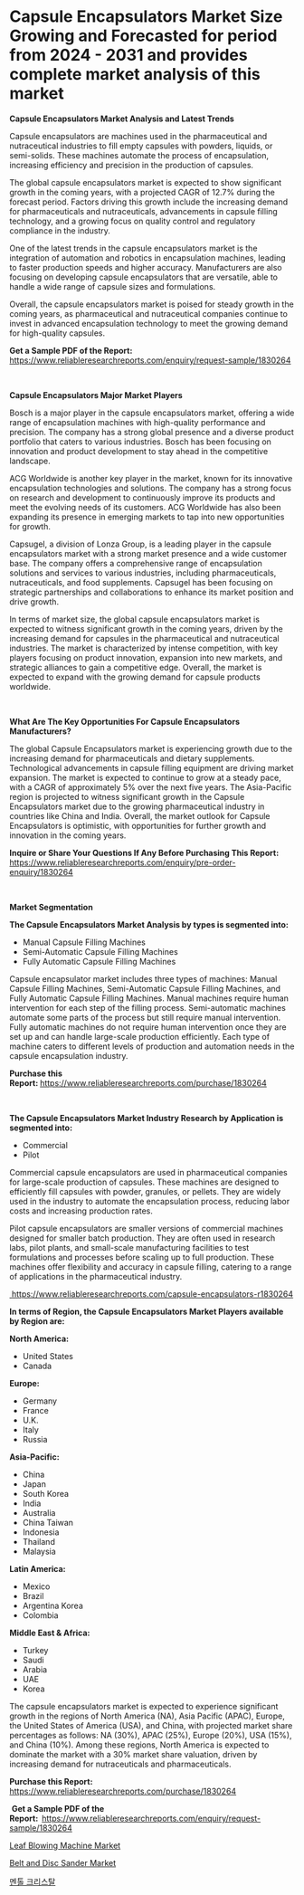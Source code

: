 <p><h1>Capsule Encapsulators Market Size Growing and Forecasted for period from 2024 - 2031 and provides complete market analysis of this market</h1></p><p><strong>Capsule Encapsulators Market Analysis and Latest Trends</strong></p>
<p><p>Capsule encapsulators are machines used in the pharmaceutical and nutraceutical industries to fill empty capsules with powders, liquids, or semi-solids. These machines automate the process of encapsulation, increasing efficiency and precision in the production of capsules.</p><p>The global capsule encapsulators market is expected to show significant growth in the coming years, with a projected CAGR of 12.7% during the forecast period. Factors driving this growth include the increasing demand for pharmaceuticals and nutraceuticals, advancements in capsule filling technology, and a growing focus on quality control and regulatory compliance in the industry.</p><p>One of the latest trends in the capsule encapsulators market is the integration of automation and robotics in encapsulation machines, leading to faster production speeds and higher accuracy. Manufacturers are also focusing on developing capsule encapsulators that are versatile, able to handle a wide range of capsule sizes and formulations.</p><p>Overall, the capsule encapsulators market is poised for steady growth in the coming years, as pharmaceutical and nutraceutical companies continue to invest in advanced encapsulation technology to meet the growing demand for high-quality capsules.</p></p>
<p><strong>Get a Sample PDF of the Report:&nbsp;</strong> <a href="https://www.reliableresearchreports.com/enquiry/request-sample/1830264">https://www.reliableresearchreports.com/enquiry/request-sample/1830264</a></p>
<p>&nbsp;</p>
<p><strong>Capsule Encapsulators Major Market Players</strong></p>
<p><p>Bosch is a major player in the capsule encapsulators market, offering a wide range of encapsulation machines with high-quality performance and precision. The company has a strong global presence and a diverse product portfolio that caters to various industries. Bosch has been focusing on innovation and product development to stay ahead in the competitive landscape.</p><p>ACG Worldwide is another key player in the market, known for its innovative encapsulation technologies and solutions. The company has a strong focus on research and development to continuously improve its products and meet the evolving needs of its customers. ACG Worldwide has also been expanding its presence in emerging markets to tap into new opportunities for growth.</p><p>Capsugel, a division of Lonza Group, is a leading player in the capsule encapsulators market with a strong market presence and a wide customer base. The company offers a comprehensive range of encapsulation solutions and services to various industries, including pharmaceuticals, nutraceuticals, and food supplements. Capsugel has been focusing on strategic partnerships and collaborations to enhance its market position and drive growth.</p><p>In terms of market size, the global capsule encapsulators market is expected to witness significant growth in the coming years, driven by the increasing demand for capsules in the pharmaceutical and nutraceutical industries. The market is characterized by intense competition, with key players focusing on product innovation, expansion into new markets, and strategic alliances to gain a competitive edge. Overall, the market is expected to expand with the growing demand for capsule products worldwide.</p></p>
<p>&nbsp;</p>
<p><strong>What Are The Key Opportunities For Capsule Encapsulators Manufacturers?</strong></p>
<p><p>The global Capsule Encapsulators market is experiencing growth due to the increasing demand for pharmaceuticals and dietary supplements. Technological advancements in capsule filling equipment are driving market expansion. The market is expected to continue to grow at a steady pace, with a CAGR of approximately 5% over the next five years. The Asia-Pacific region is projected to witness significant growth in the Capsule Encapsulators market due to the growing pharmaceutical industry in countries like China and India. Overall, the market outlook for Capsule Encapsulators is optimistic, with opportunities for further growth and innovation in the coming years.</p></p>
<p><strong>Inquire or Share Your Questions If Any Before Purchasing This Report:</strong> <a href="https://www.reliableresearchreports.com/enquiry/pre-order-enquiry/1830264">https://www.reliableresearchreports.com/enquiry/pre-order-enquiry/1830264</a></p>
<p>&nbsp;</p>
<p><strong>Market Segmentation</strong></p>
<p><strong>The Capsule Encapsulators Market Analysis by types is segmented into:</strong></p>
<p><ul><li>Manual Capsule Filling Machines</li><li>Semi-Automatic Capsule Filling Machines</li><li>Fully Automatic Capsule Filling Machines</li></ul></p>
<p><p>Capsule encapsulator market includes three types of machines: Manual Capsule Filling Machines, Semi-Automatic Capsule Filling Machines, and Fully Automatic Capsule Filling Machines. Manual machines require human intervention for each step of the filling process. Semi-automatic machines automate some parts of the process but still require manual intervention. Fully automatic machines do not require human intervention once they are set up and can handle large-scale production efficiently. Each type of machine caters to different levels of production and automation needs in the capsule encapsulation industry.</p></p>
<p><strong>Purchase this Report:&nbsp;</strong><a href="https://www.reliableresearchreports.com/purchase/1830264">https://www.reliableresearchreports.com/purchase/1830264</a></p>
<p>&nbsp;</p>
<p><strong>The Capsule Encapsulators Market Industry Research by Application is segmented into:</strong></p>
<p><ul><li>Commercial</li><li>Pilot</li></ul></p>
<p><p>Commercial capsule encapsulators are used in pharmaceutical companies for large-scale production of capsules. These machines are designed to efficiently fill capsules with powder, granules, or pellets. They are widely used in the industry to automate the encapsulation process, reducing labor costs and increasing production rates.</p><p>Pilot capsule encapsulators are smaller versions of commercial machines designed for smaller batch production. They are often used in research labs, pilot plants, and small-scale manufacturing facilities to test formulations and processes before scaling up to full production. These machines offer flexibility and accuracy in capsule filling, catering to a range of applications in the pharmaceutical industry.</p></p>
<p><a href="https://www.reliableresearchreports.com/capsule-encapsulators-r1830264">&nbsp;https://www.reliableresearchreports.com/capsule-encapsulators-r1830264</a></p>
<p><strong>In terms of Region, the Capsule Encapsulators Market Players available by Region are:</strong></p>
<p>
    <p> <strong> North America: </strong>
        <ul>
            <li>United States</li>
            <li>Canada</li>
        </ul>
        </p> 
    <p> <strong> Europe: </strong>
        <ul>
            <li>Germany</li>
            <li>France</li>
            <li>U.K.</li>
            <li>Italy</li>
            <li>Russia</li>
        </ul>
        </p> 
    <p> <strong> Asia-Pacific: </strong>
        <ul>
            <li>China</li>
            <li>Japan</li>
            <li>South Korea</li>
            <li>India</li>
            <li>Australia</li>
            <li>China Taiwan</li>
            <li>Indonesia</li>
            <li>Thailand</li>
            <li>Malaysia</li>
        </ul>
        </p> 
    <p> <strong> Latin America: </strong>
        <ul>
            <li>Mexico</li>
            <li>Brazil</li>
            <li>Argentina Korea</li>
            <li>Colombia</li>
        </ul>
        </p> 
    <p> <strong> Middle East & Africa: </strong>
        <ul>
            <li>Turkey</li>
            <li>Saudi</li>
            <li>Arabia</li>
            <li>UAE</li>
            <li>Korea</li>
        </ul>
    </p>
    </p>
<p><p>The capsule encapsulators market is expected to experience significant growth in the regions of North America (NA), Asia Pacific (APAC), Europe, the United States of America (USA), and China, with projected market share percentages as follows: NA (30%), APAC (25%), Europe (20%), USA (15%), and China (10%). Among these regions, North America is expected to dominate the market with a 30% market share valuation, driven by increasing demand for nutraceuticals and pharmaceuticals.</p></p>
<p><strong>Purchase this Report: </strong><a href="https://www.reliableresearchreports.com/purchase/1830264">https://www.reliableresearchreports.com/purchase/1830264</a></p>
<p>&nbsp;<strong>Get a Sample PDF of the Report:&nbsp;&nbsp;</strong><a href="https://www.reliableresearchreports.com/enquiry/request-sample/1830264">https://www.reliableresearchreports.com/enquiry/request-sample/1830264</a></p>
<p><strong></strong></p>
<p><p><a href="https://github.com/khayangel/Market-Research-Report-List-4/blob/main/leaf-blowing-machine-market.md">Leaf Blowing Machine Market</a></p><p><a href="https://github.com/brentleyjimmiealvaradoz4l1rea/Market-Research-Report-List-3/blob/main/belt-and-disc-sander-market.md">Belt and Disc Sander Market</a></p><p><a href="https://github.com/tukangkrupk/Market-Research-Report-List-1/blob/main/7772477176040.md">멘톨 크리스탈</a></p></p>